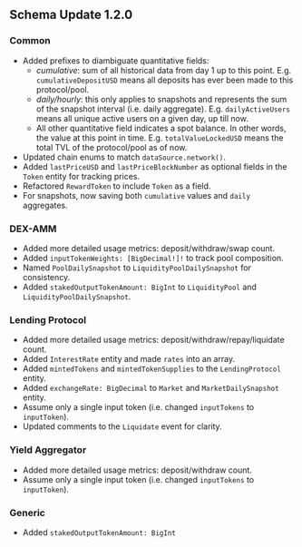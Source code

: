 ## Schema Update 1.2.0

### Common

- Added prefixes to diambiguate quantitative fields:
  - *cumulative*: sum of all historical data from day 1 up to this point. E.g. `cumulativeDepositUSD` means all deposits has ever been made to this protocol/pool.
  - *daily/hourly*: this only applies to snapshots and represents the sum of the snapshot interval (i.e. daily aggregate). E.g. `dailyActiveUsers` means all unique active users on a given day, up till now.
  - All other quantitative field indicates a spot balance. In other words, the value at this point in time. E.g. `totalValueLockedUSD` means the total TVL of the protocol/pool as of now.
- Updated chain enums to match `dataSource.network()`.
- Added `lastPriceUSD` and `lastPriceBlockNumber` as optional fields in the `Token` entity for tracking prices.
- Refactored `RewardToken` to include `Token` as a field.
- For snapshots, now saving both `cumulative` values and `daily` aggregates.

### DEX-AMM

- Added more detailed usage metrics: deposit/withdraw/swap count.
- Added `inputTokenWeights: [BigDecimal!]!` to track pool composition.
- Named `PoolDailySnapshot` to `LiquidityPoolDailySnapshot` for consistency.
- Added `stakedOutputTokenAmount: BigInt` to `LiquidityPool` and `LiquidityPoolDailySnapshot`.

### Lending Protocol

- Added more detailed usage metrics: deposit/withdraw/repay/liquidate count.
- Added `InterestRate` entity and made `rates` into an array.
- Added `mintedTokens` and `mintedTokenSupplies` to the `LendingProtocol` entity.
- Added `exchangeRate: BigDecimal` to `Market` and `MarketDailySnapshot` entity.
- Assume only a single input token (i.e. changed `inputTokens` to `inputToken`).
- Updated comments to the `Liquidate` event for clarity.

### Yield Aggregator

- Added more detailed usage metrics: deposit/withdraw count.
- Assume only a single input token (i.e. changed `inputTokens` to `inputToken`).

### Generic

- Added `stakedOutputTokenAmount: BigInt`
